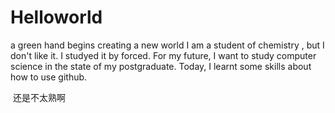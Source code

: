 # Helloworld
a green hand begins creating a new world
I am a student of chemistry , but I don't like it. I studyed it by forced. For my future, I want to study computer science in the state of my postgraduate.
Today, I learnt some skills about how to use github.
  
  
  还是不太熟啊
